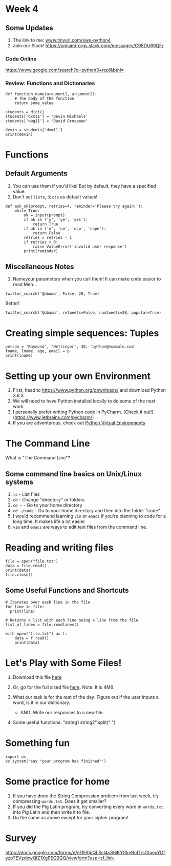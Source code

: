 # Week 4

## Some Updates
1. The link to me: www.tinyurl.com/swe-python4
2. Join our Slack! https://umiami-orgs.slack.com/messages/C98DU69QF/

### Code Online
https://www.google.com/search?q=python3+repl&btnI=

### Review: Functions and Dictionaries
```
def function_name(argument1, argument2):
    # The body of the function
    return some_value
```

```
students = dict()
students['dxm11'] = 'Devin Michaels'
students['dwg11'] = 'David Grossman'

devin = students['dxm11']
print(devin)
```

# Functions

## Default Arguments

1. You can use them if you'd like! But by default, they have a specified value.
2. Don't set `list`s, `dict`s as default values!
```
def ask_ok(prompt, retries=4, reminder='Please try again!'):
    while True:
        ok = input(prompt)
        if ok in ('y', 'ye', 'yes'):
            return True
        if ok in ('n', 'no', 'nop', 'nope'):
            return False
        retries = retries - 1
        if retries < 0:
            raise ValueError('invalid user response')
        print(reminder)
```

## Miscellaneous Notes
1. Nameyour parameters when you call them! It can make code easier to read
Meh...
```
twitter_search('@obama', False, 20, True)
```
Better!
```
twitter_search('@obama', retweets=False, numtweets=20, popular=True)
```

# Creating simple sequences: Tuples
```
person = 'Raymond', 'Hettinger', 30, 'python@example.com'
fname, lname, age, email = p
print(lname)
```

# Setting up your own Environment
1. First, head to https://www.python.org/downloads/ and download Python 3.6.X
2. We will need to have Python installed locally to do some of the next work
3. I personally prefer writing Python code in PyCharm. [Check it out!] (https://www.jetbrains.com/pycharm/)
4. If you are adventurous, check out [Python Virtual Environments](http://docs.python-guide.org/en/latest/dev/virtualenvs/)


# The Command Line
What is "The Command Line"?

## Some command line basics on Unix/Linux systems
1. `ls` - List files
2. `cd` - Change "directory" or folders
3. `cd ~` - Go to your home directory
4. `cd ~/code` - Go to your home directory and then into the folder "code"
5. I would recommend learning `vim` or `emacs` if you're planning to code for a long time. It makes life a lot easier
6. `vim` and `emacs` are ways to edit text files from the command line.

# Reading and writing files

```
file = open("file.txt")
data = file.read()
print(data)
file.close()

```
## Some Useful Functions and Shortcuts
```
# Iterates over each line in the file
for line in file:
  print(line)
```

```
# Returns a list with each line being a line from the file
list_of_lines = file.readlines()
```


```
with open("file.txt") as f:
    data = f.read()
    print(data)
```

# Let's Play with Some Files!
1. Download this file [here]()
2. Or, go for the full sized file [here](https://github.com/dwyl/english-words/blob/master/words_alpha.txt). Note: It is 4MB.

3. What our task is for the rest of the day: Figure out if the user inputs a word, is it in our dictionary.
      - AND: Write our responses to a new file.
4. Some useful functions: "string1 string2".split(" ")

# Something fun
```
import os
os.system('say "your program has finished"')
```

# Some practice for home
1. If you have done the String Compression problem from last week, try compressing `words.txt`. Does it get smaller?
2. If you did the Pig Latin program, try converting every word in `words.txt` into Pig Latin and then write it to file.
3. Do the same as above except for your cipher program!

# Survey
https://docs.google.com/forms/d/e/1FAIpQLScl4sS6iKYGkyBnfTisGtaeuYDfyzpTEVzdxwQIZ1XgPEQ2QQ/viewform?usp=sf_link
